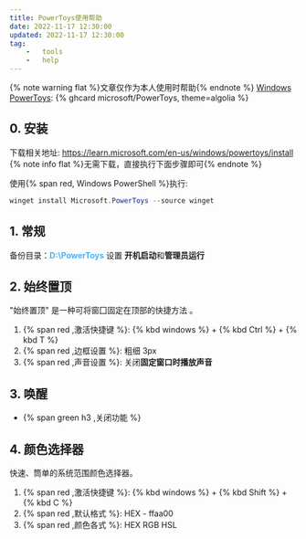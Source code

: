 ```yaml
---
title: PowerToys使用帮助
date: 2022-11-17 12:30:00
updated: 2022-11-17 12:30:00
tag: 
    -   tools
    -   help
---
```

{% note warning flat %}文章仅作为本人使用时帮助{% endnote %}
[Windows PowerToys](https://learn.microsoft.com/en-us/windows/powertoys/): 
 {% ghcard microsoft/PowerToys, theme=algolia %}
 ## 0. 安装
 下载相关地址: https://learn.microsoft.com/en-us/windows/powertoys/install
 {% note info flat %}无需下载，直接执行下面步骤即可{% endnote %}

 使用{% span red, Windows PowerShell %}执行:

 ```POWERSHELL
 winget install Microsoft.PowerToys --source winget
 ```

 ## 1. 常规

备份目录：<font color=#49b1f5>**D:\PowerToys**</font>
设置 **开机启动**和**管理员运行**

## 2. 始终置顶

"始终置顶" 是一种可将窗囗固定在顶部的快捷方法 。

1. {% span red ,激活快捷键 %}: {% kbd windows %} + {% kbd Ctrl %} + {% kbd T %}
2. {% span red ,边框设置 %}: 粗细 3px
3. {% span red ,声音设置 %}: 关闭**固定窗口时播放声音**

## 3. 唤醒
* {% span green h3 ,关闭功能 %}

## 4. 颜色选择器
快速、筒单的系统范围颜色选择器。

1. {% span red ,激活快捷键 %}: {% kbd windows %} + {% kbd Shift %} + {% kbd C %}
2. {% span red ,默认格式 %}: HEX - ffaa00
3. {% span red ,颜色各式 %}: HEX RGB HSL